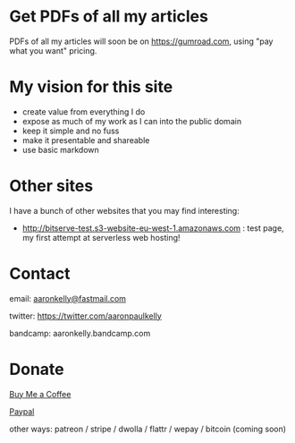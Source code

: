 # Get PDFs of all my articles
PDFs of all my articles will soon be on https://gumroad.com, using
"pay what you want" pricing.

# My vision for this site

- create value from everything I do
- expose as much of my work as I can into the public domain
- keep it simple and no fuss 
- make it presentable and shareable
- use basic markdown

# Other sites

I have a bunch of other websites that you may find interesting:

- http://bitserve-test.s3-website-eu-west-1.amazonaws.com : test page, my first attempt at serverless web hosting!

# Contact

email: aaronkelly@fastmail.com

twitter: https://twitter.com/aaronpaulkelly

bandcamp: aaronkelly.bandcamp.com

# Donate

[Buy Me a Coffee](https://www.buymeacoffee.com/aaronkelly)

[Paypal](https://www.paypal.com/cgi-bin/webscr?cmd=_donations&business=DTJST2MAMPYQ8&currency_code=EUR&source=url)

other ways: patreon / stripe / dwolla / flattr / wepay / bitcoin (coming soon)
